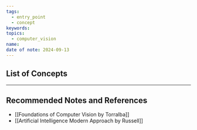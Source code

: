 ```yaml
---
tags:
  - entry_point
  - concept
keywords: 
topics:
  - computer_vision
name: 
date of note: 2024-09-13
---
```


## List of Concepts



-----------
##  Recommended Notes and References



- [[Foundations of Computer Vision by Torralba]]
- [[Artificial Intelligence Modern Approach by Russell]]
